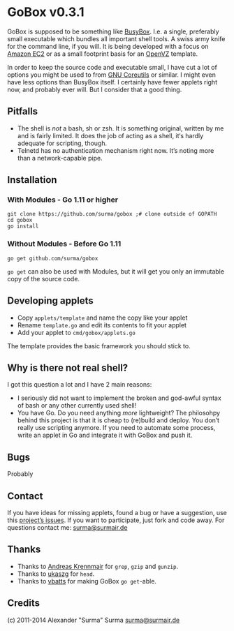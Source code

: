 GoBox v0.3.1
============
GoBox is supposed to be something like [BusyBox](http://www.busybox.net). I.e.
a single, preferably small executable which bundles all important shell tools.
A swiss army knife for the command line, if you will.
It is being developed with a focus on [Amazon EC2](http://aws.amazon.com) or as
a small footprint basis for an [OpenVZ](http://www.openvz.org) template.

In order to keep the source code and executable small, I have cut a lot of options
you might be used to from [GNU Coreutils](http://www.gnu.org/software/coreutils/) or
similar. I might even have less options than BusyBox itself. I certainly have
fewer applets right now, and probably ever will. But I consider that a good thing.

Pitfalls
--------
- The shell is *not* a bash, sh or zsh. It is something original, written by me and
  is fairly limited. It does the job of acting as a shell, it‘s hardly adequate for
  scripting, though.
- Telnetd has no authentication mechanism right now. It’s noting more than a
  network-capable pipe.

Installation
------------

### With Modules - Go 1.11 or higher

    git clone https://github.com/surma/gobox ;# clone outside of GOPATH
    cd gobox
    go install

### Without Modules - Before Go 1.11

    go get github.com/surma/gobox

`go get` can also be used with Modules, but it will get you only an immutable copy of the source code.

Developing applets
------------------
- Copy `applets/template` and name the copy like your applet
- Rename `template.go` and edit its contents to fit your applet
- Add your applet to `cmd/gobox/applets.go`

The template provides the basic framework you should stick to.

Why is there not real shell?
----------------------------
I got this question a lot and I have 2 main reasons:

- I seriously did not want to implement the broken and god-awful syntax of bash
  or any other currently used shell!
- You have Go. Do you need anything *more* lightweight? The philosohpy behind this
  project is that it is cheap to (re)build and deploy. You don’t really use
  scripting anymore. If you need to automate some process, write an applet in Go and
  integrate it with GoBox and push it.

Bugs
----
Probably

Contact
-------
If you have ideas for missing applets, found a bug or have a suggestion, use
this [project’s issues](https://github.com/asdf-systems/gobox/issues).
If you want to participate, just fork and code away. For questions contact me:
<surma@surmair.de>

Thanks
------
- Thanks to [Andreas Krennmair](https://github.com/akrennmair) for `grep`, `gzip` and `gunzip`.
- Thanks to [ukaszg](https://github.com/ukaszg) for `head`.
- Thanks to [vbatts](https://github.com/vbatts) for making GoBox `go get`-able.

Credits
-------
(c) 2011-2014 Alexander "Surma" Surma <surma@surmair.de>
